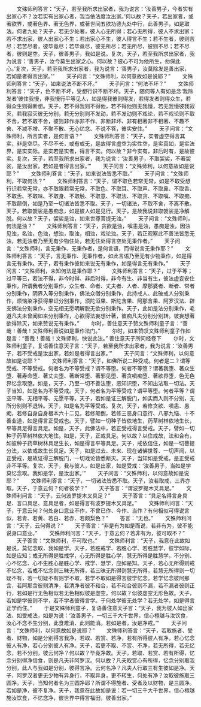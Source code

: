 <!-- { "loadSidebar": true } -->
　　文殊师利答言：“天子，若至我所求出家者，我为说言：‘汝善男子，今者实有出家心不？汝若实有出家心者，我当依法度汝出家。’何以故？天子，若出家者，或著欲界，或著色界、著无色界，或著世间五欲功德九处中行，此善男子，如是取法。何者九处？天子，若无少处著，彼人心无所得；若心无所得，彼人不求出家；若不求出家，彼人出家心不生；若出家心不生，彼人得言不生；若不生者，彼则苦尽；若苦尽者，彼毕竟尽；若毕竟尽，彼无所尽；若无所尽，彼则不尽；若不尽者，彼则是空。天子，彼善男子，我如是说。复次，天子，若至我所求出家者，我为说言：‘善男子，汝今莫生出家之心。何以故？彼心不可为他所生，勿保此心。’复次，天子，若至我所求出家者，我为说言：‘善男子，汝莫除发是善出家，若如是者得言出家。’”
　　天子问言：“文殊师利，以何意故如是说耶？”
　　文殊师利答言：“天子，如来说法不断不坏。”
　　天子问言：“何法不坏？”
　　文殊师利答言：“天子，色不断不坏，受想行识不断不坏。天子，随何等人有如是念‘我除发者’彼住我慢，非我慢行平等见人，如是得我彼则得发，若得发者则得众生，若得众生则得断想。天子，若不得我则不得他，若不得他则无我慢，若无我慢彼我寂灭，若我寂灭彼无分别，若无分别则不发动，若不发动则不戏论，若不戏论则不取不舍，若不取不舍，彼则非作亦非不作、非断非坏、非有相著非不相著、不趣不舍、不减不增、不聚不散、无心忆念、不说不答，彼实安住。”
　　天子问言：“文殊师利，所言实者，是何言语？”
　　文殊师利答言：“天子，实者虚空得言其实，非是空尽。不尽不长，或有或无，是故得言虚空为实性空，是实真如，是实法界，是实实际。是实若是实者，得言不实。何以故？非今实有，非后时有，是故彼实。复次，天子，若至我所求出家者，我为说言：‘汝善男子，不取袈裟，不著袈裟，是汝出家。若如是者得言出家。’”
　　天子问言：“文殊师利，以何意故如是说耶？”
　　文殊师利答言：“天子，如来说法皆悉不取。”
　　天子问言：“文殊师利，不取何法？”
　　文殊师利答言：“天子，谓不取色若常无常，如是不取受想行识若常无常，亦不取眼若常无常，不取色、不取耳、不取声、不取鼻、不取香、不取舌、不取味、不取身、不取触、不取意、不取法、不取贪、不取嗔、不取痴、不取颠倒，如是乃至一切诸法皆悉不取。天子，一切诸法，不取不舍，不离不散。天子，若取袈裟是愚痴念，如是彼人如是见行。天子，是故我说非取袈裟是净解脱。何以故？天子，袈裟是浊，如来世尊菩提无浊。”
　　天子问言：“文殊师利，何法是浊？”
　　文殊师利答言：“天子，贪欲是浊，嗔恚是浊，愚痴是浊，因浊见浊，名浊，色浊，想浊，取浊，相浊，戏论浊。天子，若正观察此不善法皆悉无浊，若无浊者乃至无有少物住处，若无住处得言空处无秉作者。”
　　天子问言：“文殊师利，言无秉作、无秉作者，是何言语，而得说言无秉作耶？”
　　文殊师利答言：“天子，言无秉作、无秉作者，如此言语乃至无有少物秉作，如是得言无有秉作。天子，若有秉作彼如来说无有秉作，如是得言无有秉作。”
　　天子问言：“文殊师利，未知何法是秉作耶？”
　　文殊师利答言：“天子，过于平等；过平等已，若法不得，非今时得、非后时得，非今有生、非当有生，彼法虚妄安住秉作，所谓我者分别秉作，众生者、命者、丈夫者、人者、摩那婆者、断者、常者分别秉作，阴界入等分别秉作，佛法众僧分别秉作，此持戒人、此破戒人分别秉作，烦恼染净获得果证分别秉作，须陀洹果、斯陀含果、阿那含果、阿罗汉法、辟支佛法分别秉作，空无相无愿明解脱无欲分别秉作。天子，此如是法分别秉作，毛道凡夫未曾闻如来分别秉作，心欲得法妄想计著，彼痴凡夫分别分别转。彼妄想著欲得除灭，如来赞说无有秉作。”
　　尔时，善住意天子赞文殊师利童子言：“善哉！善哉！文殊师利善说如是秉作法门。”
　　尔时，如来赞叹文殊师利童子作如是言：“善哉！善哉！文殊师利，快说此法。”
善住意天子所问经卷下
　　尔时，文殊师利童子，复语善住意天子言：“天子，若至我所求出家者，我为说言：‘汝善男子，若不受戒是汝出家，若如是者得言出家。’”
　　天子问言：“文殊师利，以何意故如是说耶？”
　　文殊师利答言：“天子，如佛所说二种受戒。何者是二？谓等受戒、不等受戒。何者名为不等受戒？谓不等堕。何者不等堕？谓著我堕、著众生堕、著寿命堕、著丈夫堕、著断常堕、著邪见堕、著贪嗔痴堕、著欲界堕，色无色界忆念取堕。如是，天子，乃至一切不善法堕，恶知识堕，不知出法取一切法。天子当知，如是名为不等受戒。天子，何者名为平等受戒？谓平等堕。何者平等？谓空平等、无相平等、无愿平等。天子，若如是证三解脱门，如实而入则不分别，无所分别则不退转。天子，如是名为平等受戒。复次，天子，若修贪欲、嗔恚、愚痴，若修自身自身根本六十二见，若修颠倒，若修三恶身口意行、八邪九恼、十不善业道，如是得言正受戒也。天子，譬如一切种子皆依地生，药草树林依地生长，平等具足得言具足。如是，天子，此佛法中，若正受戒得言受戒。天子，譬如一切种子药草树林依大地住。如是，天子，正戒具足。何以故？以住戒故，法和合有，如彼种子药草树林具足生长，如是得言平等具足。天子，戒依信住，如是一切菩提分法，以依戒故生长具足。天子，如是过去、未来、现在诸佛世尊、一切声闻，以正受戒，是故证得三解脱门，一切戏论皆悉断灭。天子，当知如是受戒，是正受戒非不平等。复次，天子，我与彼人，如是出家，如是受戒：‘汝善男子，当如是学莫忆念取。我如是学，是汝出家。’”
　　天子问言：“文殊师利，以何意故如是说耶？”
　　文殊师利答言：“天子，一切诸法皆悉不取。天子，汝若取戒，三界亦取。天子，于意云何？何者彼学？”
　　天子答言：“谓波罗提木叉具足。”
　　文殊师利问言：“天子，云何波罗提木叉具足？”
　　天子答言：“具足名得言身具足、言口具足、意具足者，如是得言有波罗提木叉具足。”
　　文殊师利问言：“天子，于意云何？何处身口意业不作，不曾已作、今作、当作？有何相似可得说言似，若青、若黄、若白、若赤、若颇梨色？”
　　答言：“无也。”
　　文殊师利问言：“天子，云何得说？”
　　天子答言：“非是有为如是而说，若非有为，彼不能说身口意业。”
　　文殊师利问言：“天子，于意云何？若非有为，彼可取不？”
　　天子答言：“文殊师利，不可取也。”
　　文殊师利言：“天子，我意在此故如是说，莫忆念取，我如是学。天子，若胜戒学、若胜心学、若胜慧学，彼学如际，如是应知；戒无所得是胜戒学，心无所得是胜心学，慧无所得是胜慧学，不分别、心不忆念、心不生胜心是胜心学、戒学、慧学，应如是知。天子，若心无所得则戒不忆念，若戒不忆念则三昧无所得，若三昧无所得则慧无所得，若慧无所得则一切疑不有，若一切疑不有则学不取，若学不取如是得言彼学忆念，若学忆念彼阿那含，若阿那含彼则清净，若清净者彼不和合，若不和合彼则不漏，若不漏者彼则正行，若如是行无色相似若无色相似彼是虚空。何以故？似彼虚空无形色故。天子，若如是学彼则不学，若不学者彼得言学。于何处学彼无处学？若无处学，如是得言正学而住。”
　　于是文殊师利童子，复语善住意天子言：“天子，我为彼人如出家法、如受戒法，如是为说：‘汝善男子，一切三千大千世界，信心檀越与汝饮食，汝心不念不生分别，此食难消、此则能消。若如是者，汝是净戒。’”
　　天子问言：“文殊师利，以何意故如是说耶？”
　　文殊师利答言：“天子，若取施者、受者、财物，如是分别得言我净，若取、若赏、若净，若有所得彼人有净，若心忆念彼人有净，若心分别彼人有净。天子，若更不取、不赏、不净，若无所得，若无忆念，若不分别，彼云何净？何以故？毕竟净故。天子，若取、若赏、若有所得，忆念分别得净信食，则是凡夫非阿罗汉。何以故？凡夫取赏心有所得，忆念分别取我分别，此人与我如是分别，彼得言净。云何名净？凡夫人行取三有生彼如是净。天子，阿罗汉者更无少物有异身行，不取异身，更不转生，何处有净？汝取彼施取三圆净。天子，当知何者名为三圆净耶？所谓不得施者、受者及以财物，是三圆净。若如是净，彼不复净。天子，我意在此故如是说：若一切三千大千世界，信心檀越施汝饮食，不忆念净，彼世界中得言福田，彼善出家。”
